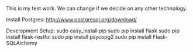 
This is my test work. We can change if we decide on any other technology.

Install Postgres:
http://www.postgresql.org/download/

Development Setup:
sudo easy_install pip
sudo pip install flask
sudo pip install flask-restful
sudo pip install psycopg2
sudo pip install Flask-SQLAlchemy
